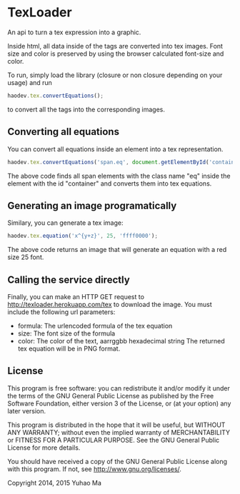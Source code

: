 TexLoader
=========

An api to turn a tex expression into a graphic.

Inside html, all data inside of the <eq> tags are converted into tex images.
Font size and color is preserved by using the browser calculated font-size and
color.

To run, simply load the library (closure or non closure depending on your usage)
and run

```js
haodev.tex.convertEquations();
```

to convert all the <eq> tags into the corresponding images.

Converting all equations
------------------------
You can convert all equations inside an element into a tex representation.
```js
haodev.tex.convertEquations('span.eq', document.getElementById('container'));
```
The above code finds all span elements with the class name "eq" inside the 
element with the id "container" and converts them into tex equations.

Generating an image programatically
-----------------------------------
Similary, you can generate a tex image:
```js
haodev.tex.equation('x^{y+z}', 25, 'ffff0000');
```
The above code returns an image that will generate an equation with a red size
25 font.

Calling the service directly
----------------------------
Finally, you can make an HTTP GET request to http://texloader.herokuapp.com/tex
to download the image. You must include the following url parameters:
- formula: The urlencoded formula of the tex equation
- size: The font size of the formula
- color: The color of the text, aarrggbb hexadecimal string
The returned tex equation will be in PNG format.

License
-------

This program is free software: you can redistribute it and/or modify
it under the terms of the GNU General Public License as published by
the Free Software Foundation, either version 3 of the License, or
(at your option) any later version.

This program is distributed in the hope that it will be useful,
but WITHOUT ANY WARRANTY; without even the implied warranty of
MERCHANTABILITY or FITNESS FOR A PARTICULAR PURPOSE.  See the
GNU General Public License for more details.

You should have received a copy of the GNU General Public License
along with this program.  If not, see <http://www.gnu.org/licenses/>.

Copyright 2014, 2015 Yuhao Ma
